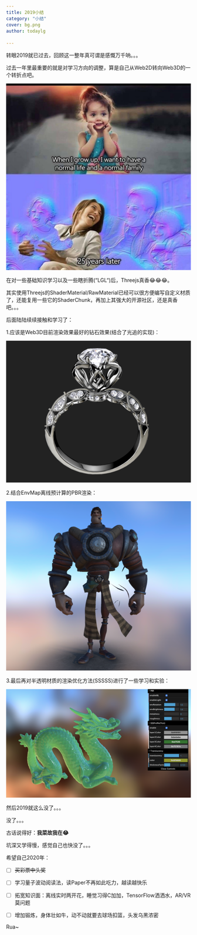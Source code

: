 ```yaml
---
title: 2019小结
category: "小结"
cover: bg.png
author: todaylg

---
```


转眼2019就已过去，回顾这一整年真可谓是感慨万千呐。。。

过去一年里最重要的就是对学习方向的调整，算是自己从Web2D转向Web3D的一个转折点吧。

<div style="text-align: center">  
<img style="width:600px;" src="https://raw.githubusercontent.com/todaylg/LG-Blog-Gatsby/master/content/posts/2020-1-1--2019-summary/normal.jpg">  
</div>

在对一些基础知识学习以及一些瞎折腾(“LGL“)后，Threejs真香😂😂😂。

其实使用Threejs的ShaderMaterial/RawMaterial已经可以很方便编写自定义材质了，还能复用一些它的ShaderChunk，再加上其强大的开源社区，还是真香吧。。。

后面陆陆续续接触和学习了：

1.应该是Web3D目前渲染效果最好的钻石效果(结合了光追的实现)：

<div style="text-align: center">  
<img style="width:600px;" src="https://raw.githubusercontent.com/todaylg/LG-Blog-Gatsby/master/content/posts/2020-1-1--2019-summary/ring.png">  
</div>

2.结合EnvMap离线预计算的PBR渲染：

<div style="text-align: center">  
<img style="width:600px;" src="https://raw.githubusercontent.com/todaylg/LG-Blog-Gatsby/master/content/posts/2020-1-1--2019-summary/pbr.png">  
</div>

3.最后再对半透明材质的渲染优化方法(SSSSS)进行了一些学习和实验：

<div style="text-align: center">  
<img style="width:600px;" src="https://raw.githubusercontent.com/todaylg/LG-Blog-Gatsby/master/content/posts/2020-1-1--2019-summary/dragon.png">  
</div>

然后2019就这么没了。。。

没了。。。

古话说得好：**我菜故我在😂**

坑深又学得慢，感觉自己也快没了。。。

希望自己2020年：

- [ ] ~~买彩票中头奖~~

- [ ] 学习量子波动阅读法，读Paper不再如此吃力，越读越快乐

- [ ] 拓宽知识面：离线实时两开花，睡觉习得C加加，TensorFlow洒洒水，AR/VR莫问题

- [ ] 增加锻炼，身体壮如牛，动不动就要去球场扣篮，头发乌黑浓密

Rua~













